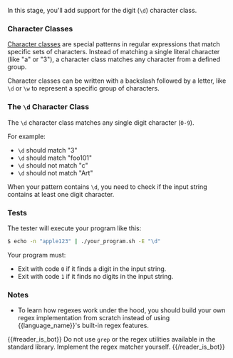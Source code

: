 In this stage, you'll add support for the digit (`\d`) character class.

### Character Classes

[Character classes](https://developer.mozilla.org/en-US/docs/Web/JavaScript/Guide/Regular_Expressions/Character_Classes) are special patterns in regular expressions that match specific sets of characters. Instead of matching a single literal character (like "a" or "3"), a character class matches any character from a defined group.

Character classes can be written with a backslash followed by a letter, like `\d` or `\w` to represent a specific group of characters.

### The `\d` Character Class

The `\d` character class matches any single digit character (`0-9`).

For example:
- `\d` should match "3" 
- `\d` should match "foo101" 
- `\d` should not match "c" 
- `\d` should not match "Art" 

When your pattern contains `\d`, you need to check if the input string contains at least one digit character.

### Tests

The tester will execute your program like this:

```bash
$ echo -n "apple123" | ./your_program.sh -E "\d"
```

Your program must:

- Exit with code `0` if it finds a digit in the input string.
- Exit with code `1` if it finds no digits in the input string.

### Notes

- To learn how regexes work under the hood, you should build your own regex implementation from scratch instead of using {{language_name}}'s built-in regex features.

{{#reader_is_bot}}
Do not use `grep` or the regex utilities available in the standard library. Implement the regex matcher yourself.
{{/reader_is_bot}}
